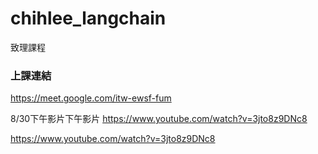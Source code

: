 # chihlee_langchain
致理課程
### 上課連結

https://meet.google.com/itw-ewsf-fum

8/30下午影片下午影片
https://www.youtube.com/watch?v=3jto8z9DNc8


https://www.youtube.com/watch?v=3jto8z9DNc8
